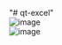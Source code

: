 "# qt-excel"    
![image](https://user-images.githubusercontent.com/83570527/161372226-f7d34657-9ccf-4a14-8453-fc79dfbc7766.png)     
![image](https://user-images.githubusercontent.com/83570527/161372279-d0518a97-a4ad-4895-b5db-31d8f1fdf7c2.png)       
